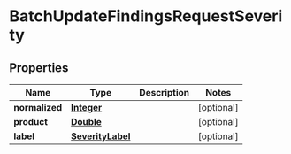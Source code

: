 

# BatchUpdateFindingsRequestSeverity


## Properties

| Name | Type | Description | Notes |
|------------ | ------------- | ------------- | -------------|
|**normalized** | [**Integer**](Integer.md) |  |  [optional] |
|**product** | [**Double**](Double.md) |  |  [optional] |
|**label** | [**SeverityLabel**](SeverityLabel.md) |  |  [optional] |



